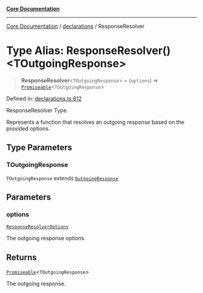 [**Core Documentation**](../../README.md)

***

[Core Documentation](../../README.md) / [declarations](../README.md) / ResponseResolver

# Type Alias: ResponseResolver()\<TOutgoingResponse\>

> **ResponseResolver**\<`TOutgoingResponse`\> = (`options`) => [`Promiseable`](Promiseable.md)\<`TOutgoingResponse`\>

Defined in: [declarations.ts:812](https://github.com/stonemjs/core/blob/b1f29857c7f1e529739f22d486494bed3b22d2c6/src/declarations.ts#L812)

ResponseResolver Type.

Represents a function that resolves an outgoing response based on the provided options.

## Type Parameters

### TOutgoingResponse

`TOutgoingResponse` *extends* [`OutgoingResponse`](../../events/OutgoingResponse/classes/OutgoingResponse.md)

## Parameters

### options

[`ResponseResolverOptions`](ResponseResolverOptions.md)

The outgoing response options.

## Returns

[`Promiseable`](Promiseable.md)\<`TOutgoingResponse`\>

The outgoing response.
